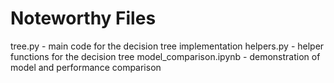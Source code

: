 # Noteworthy Files
tree.py - main code for the decision tree implementation
helpers.py - helper functions for the decision tree
model_comparison.ipynb - demonstration of model and performance comparison 
